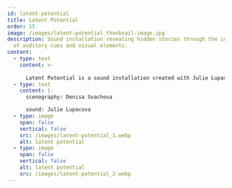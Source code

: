 ```yaml
---
id: latent-potential
title: Latent Potential
order: 15
image: /images/latent-potential_thunbnail-image.jpg
description: Sound installation revealing hidden stories through the interplay
  of auditory cues and visual elements.
content:
  - type: text
    content: >-
      
      Latent Potential is a sound installation created with Julie Lupačová, where repetitive background sounds serve as a template for visual elements in the space. Initially appearing random, the objects around visitors gradually reveal their deliberate placement, each tied to the sound composition and its hidden stories. This project explores the interplay between sound and visuals, using auditory cues to shape a narrative within the installation. Presented at the Future Ready exhibition, Campus Hybernská, in 2018.
  - type: text
    content: |-
      scenography: Denisa Svachova

      sound: Julie Lupacova
  - type: image
    span: false
    vertical: false
    src: /images/latent-potential_1.webp
    alt: latent potential
  - type: image
    span: false
    vertical: false
    alt: latent potential
    src: /images/latent-potential_2.webp
---
```

